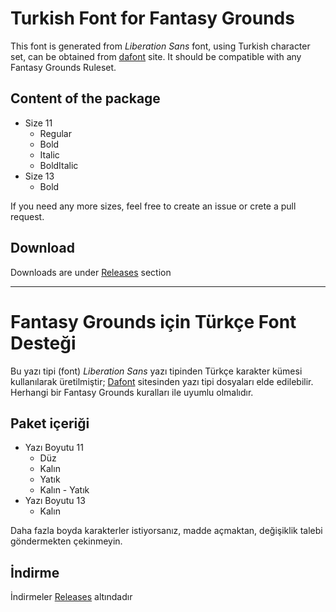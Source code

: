 # Turkish Font for Fantasy Grounds

This font is generated from *Liberation Sans* font, using Turkish character set, can be obtained from [dafont](http://www.dafont.com/liberation-sans.font) site.
It should be compatible with any Fantasy Grounds Ruleset.

## Content of the package
* Size 11
  * Regular
   * Bold
  * Italic
  * BoldItalic
* Size 13
  * Bold

If you need any more sizes, feel free to create an issue or crete a pull request.

## Download
Downloads are under [Releases](https://github.com/alperozisik/fantasygrounds-turkish-font/releases) section

***

# Fantasy Grounds için Türkçe Font Desteği

Bu yazı tipi (font) *Liberation Sans* yazı tipinden Türkçe karakter kümesi kullanılarak üretilmiştir; [Dafont](http://www.dafont.com/liberation-sans.font) sitesinden yazı tipi dosyaları elde edilebilir.
Herhangi bir Fantasy Grounds kuralları ile uyumlu olmalıdır.

## Paket içeriği
* Yazı Boyutu 11
  * Düz
  * Kalın
  * Yatık
  * Kalın - Yatık
* Yazı Boyutu 13
  * Kalın

Daha fazla boyda karakterler istiyorsanız, madde açmaktan, değişiklik talebi göndermekten çekinmeyin.

## İndirme
İndirmeler [Releases](https://github.com/alperozisik/fantasygrounds-turkish-font/releases) altındadır
